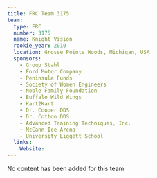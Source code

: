 ```yaml
---
title: FRC Team 3175
team:
  type: FRC
  number: 3175
  name: Knight Vision
  rookie_year: 2010
  location: Grosse Pointe Woods, Michigan, USA
  sponsors:
    - Group Stahl
    - Ford Motor Company
    - Peninsula Funds
    - Society of Women Engineers
    - Noble Family Foundation
    - Buffalo Wild Wings
    - Kart2Kart
    - Dr. Cooper DDS
    - Dr. Cotton DDS
    - Advanced Training Techniques, Inc.
    - McCann Ice Arena
    - University Liggett School
  links:
    Website: 
---
```

No content has been added for this team